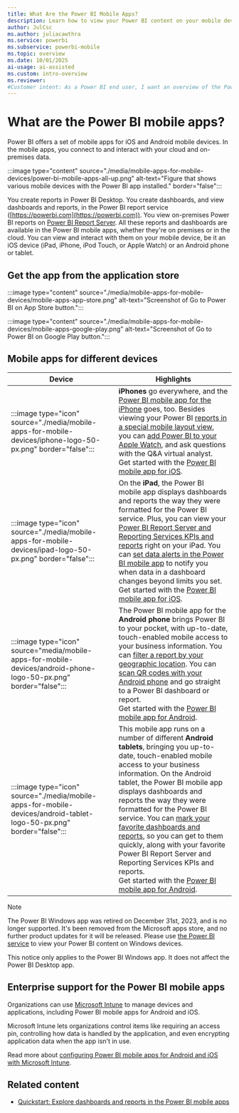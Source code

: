 ```yaml
---
title: What Are the Power BI Mobile Apps?
description: Learn how to view your Power BI content on your mobile device to keep up with your data on premises or in the cloud.
author: JulCsc
ms.author: juliacawthra
ms.service: powerbi
ms.subservice: powerbi-mobile
ms.topic: overview
ms.date: 10/01/2025
ai-usage: ai-assisted
ms.custom: intro-overview
ms.reviewer:
#Customer intent: As a Power BI end user, I want an overview of the Power BI mobile apps on the different devices so I can see how they can work in my company's workflow.
---
```


# What are the Power BI mobile apps?

Power BI offers a set of mobile apps for iOS and Android mobile devices. In the mobile apps, you connect to and interact with your cloud and on-premises data.

:::image type="content" source="./media/mobile-apps-for-mobile-devices/power-bi-mobile-apps-all-up.png" alt-text="Figure that shows various mobile devices with the Power BI app installed." border="false":::

You create reports in Power BI Desktop. You create dashboards, and view dashboards and reports, in the Power BI report service ([https://powerbi.com](https://powerbi.com)). You view on-premises Power BI reports on [Power BI Report Server](../../report-server/get-started.md). All these reports and dashboards are available in the Power BI mobile apps, whether they're on premises or in the cloud. You can view and interact with them on your mobile device, be it an iOS device (iPad, iPhone, iPod Touch, or Apple Watch) or an Android phone or tablet.

## Get the app from the application store

:::image type="content" source="./media/mobile-apps-for-mobile-devices/mobile-apps-app-store.png" alt-text="Screenshot of Go to Power BI on App Store button.":::

:::image type="content" source="./media/mobile-apps-for-mobile-devices/mobile-apps-google-play.png" alt-text="Screenshot of Go to Power BI on Google Play button.":::

## Mobile apps for different devices

| **Device** | **Highlights** |
| --- | --- |
| :::image type="icon" source="./media/mobile-apps-for-mobile-devices/iphone-logo-50-px.png" border="false"::: |**iPhones** go everywhere, and the [Power BI mobile app for the iPhone](mobile-iphone-app-get-started.md) goes, too. Besides viewing your Power BI [reports in a special mobile layout view](mobile-apps-view-phone-report.md), you can [add Power BI to your Apple Watch](mobile-apple-watch.md), and ask questions with the Q&A virtual analyst. <br/>Get started with the [Power BI mobile app for iOS](mobile-iphone-app-get-started.md). |
| :::image type="icon" source="./media/mobile-apps-for-mobile-devices/ipad-logo-50-px.png" border="false"::: |On the **iPad**, the Power BI mobile app displays dashboards and reports the way they were formatted for the Power BI service. Plus, you can view your [Power BI Report Server and Reporting Services KPIs and reports](mobile-app-ssrs-kpis-mobile-on-premises-reports.md) right on your iPad. You can [set data alerts in the Power BI mobile app](mobile-set-data-alerts-in-the-mobile-apps.md) to notify you when data in a dashboard changes beyond limits you set. <br/>Get started with the [Power BI mobile app for iOS](mobile-iphone-app-get-started.md). |
| :::image type="icon" source="media/mobile-apps-for-mobile-devices/android-phone-logo-50-px.png" border="false"::: |The Power BI mobile app for the **Android phone** brings Power BI to your pocket, with up-to-date, touch-enabled mobile access to your business information. You can [filter a report by your geographic location](mobile-apps-geographic-filtering.md). You can [scan QR codes with your Android phone](mobile-apps-qr-code.md) and go straight to a Power BI dashboard or report. <br/>Get started with the [Power BI mobile app for Android](mobile-android-app-get-started.md). |
| :::image type="icon" source="./media/mobile-apps-for-mobile-devices/android-tablet-logo-50-px.png" border="false"::: |This mobile app runs on a number of different **Android tablets**, bringing you up-to-date, touch-enabled mobile access to your business information. On the Android tablet, the Power BI mobile app displays dashboards and reports the way they were formatted for the Power BI service. You can [mark your favorite dashboards and reports](../end-user-favorite.md#mobile), so you can get to them quickly, along with your favorite Power BI Report Server and Reporting Services KPIs and reports. <br/>Get started with the [Power BI mobile app for Android](mobile-android-app-get-started.md). |

> [!NOTE]
> The Power BI Windows app was retired on December 31st, 2023, and is no longer supported. It's been removed from the Microsoft apps store, and no further product updates for it will be released. Please use [the Power BI service](https://app.powerbi.com/) to view your Power BI content on Windows devices.
>
> This notice only applies to the Power BI Windows app. It does not affect the Power BI Desktop app.

## Enterprise support for the Power BI mobile apps

Organizations can use [Microsoft Intune](https://www.microsoft.com/security/business/endpoint-management/microsoft-intune) to manage devices and applications, including Power BI mobile apps for Android and iOS.

Microsoft Intune lets organizations control items like requiring an access pin, controlling how data is handled by the application, and even encrypting application data when the app isn't in use.

Read more about [configuring Power BI mobile apps for Android and iOS with Microsoft Intune](../../enterprise/service-admin-mobile-intune.md).

## Related content

- [Quickstart: Explore dashboards and reports in the Power BI mobile apps](mobile-apps-quickstart-view-dashboard-report.md)
